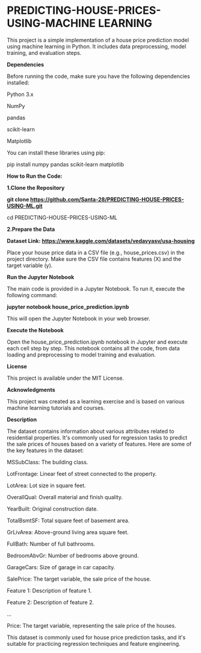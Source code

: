 # PREDICTING-HOUSE-PRICES-USING-MACHINE LEARNING



This project is a simple implementation of a house price prediction model using machine learning in Python. It includes data preprocessing, model training, and evaluation steps.



**Dependencies**



Before running the code, make sure you have the following dependencies installed:



Python 3.x



NumPy



pandas



scikit-learn



Matplotlib



You can install these libraries using pip:

pip install numpy pandas scikit-learn matplotlib



**How to Run the Code:**



**1.Clone the Repository**



**git clone https://github.com/Santa-28/PREDICTING-HOUSE-PRICES-USING-ML.git**



cd PREDICTING-HOUSE-PRICES-USING-ML



**2.Prepare the Data**



**Dataset Link: https://www.kaggle.com/datasets/vedavyasv/usa-housing**



Place your house price data in a CSV file (e.g., house_prices.csv) in the project directory. Make sure the CSV file contains features (X) and the target variable (y).



**Run the Jupyter Notebook**



The main code is provided in a Jupyter Notebook. To run it, execute the following command:



**jupyter notebook house_price_prediction.ipynb**



This will open the Jupyter Notebook in your web browser.



**Execute the Notebook**



Open the house_price_prediction.ipynb notebook in Jupyter and execute each cell step by step. This notebook contains all the code, from data loading and preprocessing to model training and evaluation.



**License**



This project is available under the MIT License.



**Acknowledgments**



This project was created as a learning exercise and is based on various machine learning tutorials and courses.



**Description**

The dataset contains information about various attributes related to residential properties. It's commonly used for regression tasks to predict the sale prices of houses based on a variety of features. Here are some of the key features in the dataset:



MSSubClass: The building class.



LotFrontage: Linear feet of street connected to the property.



LotArea:  Lot size in square feet.



OverallQual:  Overall material and finish quality.



YearBuilt:  Original construction date.



TotalBsmtSF: Total square feet of basement area.



GrLivArea: Above-ground living area square feet.



FullBath: Number of full bathrooms.



BedroomAbvGr: Number of bedrooms above ground.



GarageCars: Size of garage in car capacity.



SalePrice: The target variable, the sale price of the house.



Feature 1: Description of feature 1.



Feature 2: Description of feature 2.

...



Price: The target variable, representing the sale price of the houses.



This dataset is commonly used for house price prediction tasks, and it's suitable for practicing regression techniques and feature engineering.




